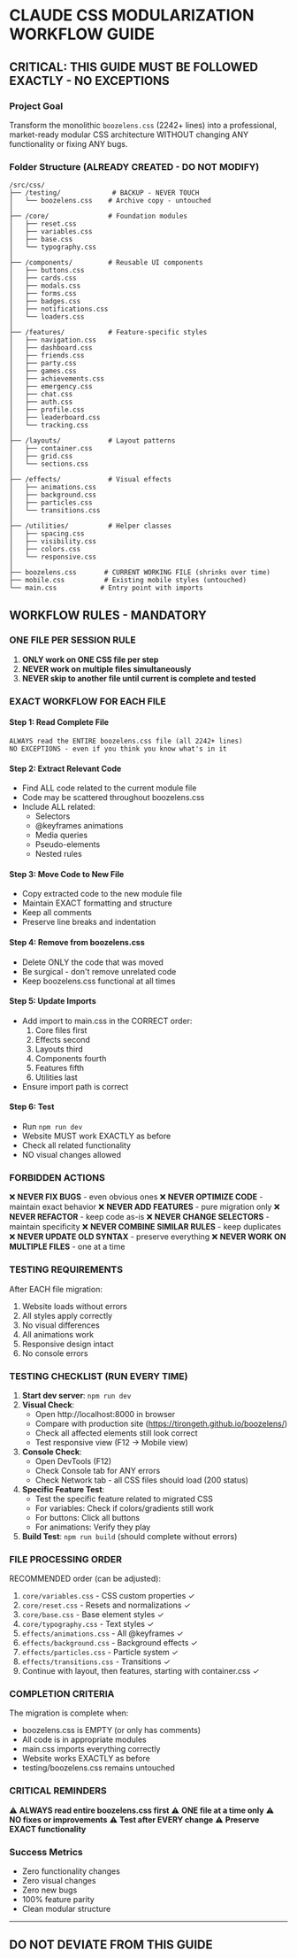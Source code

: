 # CLAUDE CSS MODULARIZATION WORKFLOW GUIDE

## CRITICAL: THIS GUIDE MUST BE FOLLOWED EXACTLY - NO EXCEPTIONS

### Project Goal
Transform the monolithic `boozelens.css` (2242+ lines) into a professional, market-ready modular CSS architecture WITHOUT changing ANY functionality or fixing ANY bugs.

### Folder Structure (ALREADY CREATED - DO NOT MODIFY)
```
/src/css/
├── /testing/             # BACKUP - NEVER TOUCH
│   └── boozelens.css    # Archive copy - untouched
│
├── /core/               # Foundation modules
│   ├── reset.css
│   ├── variables.css    
│   ├── base.css
│   └── typography.css
│
├── /components/         # Reusable UI components
│   ├── buttons.css
│   ├── cards.css
│   ├── modals.css
│   ├── forms.css
│   ├── badges.css
│   ├── notifications.css
│   └── loaders.css
│
├── /features/           # Feature-specific styles
│   ├── navigation.css
│   ├── dashboard.css
│   ├── friends.css
│   ├── party.css
│   ├── games.css
│   ├── achievements.css
│   ├── emergency.css
│   ├── chat.css
│   ├── auth.css
│   ├── profile.css
│   ├── leaderboard.css
│   └── tracking.css
│
├── /layouts/            # Layout patterns
│   ├── container.css
│   ├── grid.css
│   └── sections.css
│
├── /effects/            # Visual effects
│   ├── animations.css
│   ├── background.css
│   ├── particles.css
│   └── transitions.css
│
├── /utilities/          # Helper classes
│   ├── spacing.css
│   ├── visibility.css
│   ├── colors.css
│   └── responsive.css
│
├── boozelens.css       # CURRENT WORKING FILE (shrinks over time)
├── mobile.css          # Existing mobile styles (untouched)
└── main.css           # Entry point with imports
```

## WORKFLOW RULES - MANDATORY

### ONE FILE PER SESSION RULE
1. **ONLY work on ONE CSS file per step**
2. **NEVER work on multiple files simultaneously**
3. **NEVER skip to another file until current is complete and tested**

### EXACT WORKFLOW FOR EACH FILE

#### Step 1: Read Complete File
```
ALWAYS read the ENTIRE boozelens.css file (all 2242+ lines)
NO EXCEPTIONS - even if you think you know what's in it
```

#### Step 2: Extract Relevant Code
- Find ALL code related to the current module file
- Code may be scattered throughout boozelens.css
- Include ALL related:
  - Selectors
  - @keyframes animations
  - Media queries
  - Pseudo-elements
  - Nested rules

#### Step 3: Move Code to New File
- Copy extracted code to the new module file
- Maintain EXACT formatting and structure
- Keep all comments
- Preserve line breaks and indentation

#### Step 4: Remove from boozelens.css
- Delete ONLY the code that was moved
- Be surgical - don't remove unrelated code
- Keep boozelens.css functional at all times

#### Step 5: Update Imports
- Add import to main.css in the CORRECT order: 
  1. Core files first
  2. Effects second
  3. Layouts third
  4. Components fourth
  5. Features fifth
  6. Utilities last
- Ensure import path is correct

#### Step 6: Test
- Run `npm run dev`
- Website MUST work EXACTLY as before
- Check all related functionality
- NO visual changes allowed

### FORBIDDEN ACTIONS

❌ **NEVER FIX BUGS** - even obvious ones
❌ **NEVER OPTIMIZE CODE** - maintain exact behavior
❌ **NEVER ADD FEATURES** - pure migration only
❌ **NEVER REFACTOR** - keep code as-is
❌ **NEVER CHANGE SELECTORS** - maintain specificity
❌ **NEVER COMBINE SIMILAR RULES** - keep duplicates
❌ **NEVER UPDATE OLD SYNTAX** - preserve everything
❌ **NEVER WORK ON MULTIPLE FILES** - one at a time

### TESTING REQUIREMENTS

After EACH file migration:
1. Website loads without errors
2. All styles apply correctly
3. No visual differences
4. All animations work
5. Responsive design intact
6. No console errors

### TESTING CHECKLIST (RUN EVERY TIME)

1. **Start dev server**: `npm run dev`
2. **Visual Check**:
   - Open http://localhost:8000 in browser
   - Compare with production site (https://tirongeth.github.io/boozelens/)
   - Check all affected elements still look correct
   - Test responsive view (F12 → Mobile view)
3. **Console Check**:
   - Open DevTools (F12)
   - Check Console tab for ANY errors
   - Check Network tab - all CSS files should load (200 status)
4. **Specific Feature Test**:
   - Test the specific feature related to migrated CSS
   - For variables: Check if colors/gradients still work
   - For buttons: Click all buttons
   - For animations: Verify they play
5. **Build Test**: `npm run build` (should complete without errors)

### FILE PROCESSING ORDER

RECOMMENDED order (can be adjusted):
1. `core/variables.css` - CSS custom properties ✓
2. `core/reset.css` - Resets and normalizations ✓
3. `core/base.css` - Base element styles ✓
4. `core/typography.css` - Text styles ✓
5. `effects/animations.css` - All @keyframes ✓
6. `effects/background.css` - Background effects ✓
7. `effects/particles.css` - Particle system ✓
8. `effects/transitions.css` - Transitions ✓
9. Continue with layout, then features, starting with container.css ✓

### COMPLETION CRITERIA

The migration is complete when:
- boozelens.css is EMPTY (or only has comments)
- All code is in appropriate modules
- main.css imports everything correctly
- Website works EXACTLY as before
- testing/boozelens.css remains untouched

### CRITICAL REMINDERS

⚠️ **ALWAYS read entire boozelens.css first**
⚠️ **ONE file at a time only**
⚠️ **NO fixes or improvements**
⚠️ **Test after EVERY change**
⚠️ **Preserve EXACT functionality**

### Success Metrics
- Zero functionality changes
- Zero visual changes
- Zero new bugs
- 100% feature parity
- Clean modular structure

---

## DO NOT DEVIATE FROM THIS GUIDE